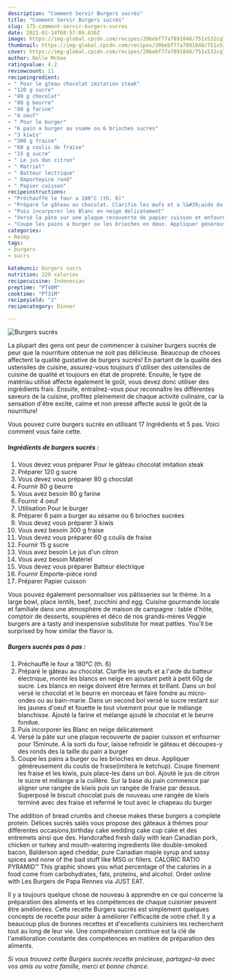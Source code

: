 ```yaml
---
description: "Comment Servir Burgers sucrés"
title: "Comment Servir Burgers sucrés"
slug: 175-comment-servir-burgers-sucres
date: 2021-01-14T08:57:09.036Z
image: https://img-global.cpcdn.com/recipes/20bebf77a7891848/751x532cq70/burgers-sucres-photo-principale-de-la-recette.jpg
thumbnail: https://img-global.cpcdn.com/recipes/20bebf77a7891848/751x532cq70/burgers-sucres-photo-principale-de-la-recette.jpg
cover: https://img-global.cpcdn.com/recipes/20bebf77a7891848/751x532cq70/burgers-sucres-photo-principale-de-la-recette.jpg
author: Nelle McGee
ratingvalue: 4.2
reviewcount: 11
recipeingredient:
- " Pour le gteau chocolat imitation steak"
- "120 g sucre"
- "80 g chocolat"
- "80 g beurre"
- "80 g farine"
- "4 oeuf"
- " Pour le burger"
- "6 pain a burger au ssame ou 6 brioches sucres"
- "3 kiwis"
- "300 g fraise"
- "60 g coulis de fraise"
- "15 g sucre"
- " Le jus dun citron"
- " Matriel"
- " Batteur lectrique"
- " Emportepice rond"
- " Papier cuisson"
recipeinstructions:
- "Préchauffé le four a 180°C (th. 6)"
- "Préparé le gâteau au chocolat. Clarifie les œufs et a l&#39;aide du batteur électrique, monté les blancs en neige en ajoutant petit à petit 60g de sucre. Les blancs en neige doivent être fermes et brillant. Dans un bol versé le chocolat et le beurre en morceau et faire fondre au micro-ondes ou au bain-marie. Dans un second bol versé le sucre restant sur les jaunes d&#39;oeuf et fouette le tout vivement pour que le mélange blanchisse. Ajouté la farine et mélange ajouté le chocolat et le beurre fondue."
- "Puis incorporer les Blanc en neige délicatement"
- "Versé la pâte sur une plaque recouverte de papier cuisson et enfourner pour 15minute. A la sorti du four, laisse refroidir le gâteau et découpes-y des ronds des la taille du pain a burger"
- "Coupe les pains a burger ou les brioches en deux. Appliquer généreusement du coulis de fraise(imitera le ketchup). Coupe finement les fraise et les kiwis, puis place-les dans un bol. Ajouté le jus de citron le sucre et mélange a la cuillère. Sur la base du pain commence par aligner une rangée de kiwis puis un rangée de fraise par dessus. Superposé le biscuit chocolat puis de nouveau une rangée de kiwis terminé avec des fraise et refermé le tout avec le chapeau du burger"
categories:
- Resep
tags:
- burgers
- sucrs

katakunci: burgers sucrs 
nutrition: 220 calories
recipecuisine: Indonesian
preptime: "PT40M"
cooktime: "PT31M"
recipeyield: "2"
recipecategory: Dinner

---
```



![Burgers sucrés](https://img-global.cpcdn.com/recipes/20bebf77a7891848/751x532cq70/burgers-sucres-photo-principale-de-la-recette.jpg)

La plupart des gens ont peur de commencer à cuisiner burgers sucrés de peur que la nourriture obtenue ne soit pas délicieuse. Beaucoup de choses affectent la qualité gustative de burgers sucrés! En partant de la qualité des ustensiles de cuisine, assurez-vous toujours d'utiliser des ustensiles de cuisine de qualité et toujours en état de propreté. Ensuite, le type de matériau utilisé affecte également le goût, vous devez donc utiliser des ingrédients frais. Ensuite, entraînez-vous pour reconnaître les différentes saveurs de la cuisine, profitez pleinement de chaque activité culinaire, car la sensation d'être excité, calme et non pressé affecte aussi le goût de la nourriture!

<!--inarticleads1-->

Vous pouvez cuire burgers sucrés en utilisant 17 Ingrédients et 5 pas. Voici comment vous faire cette.

##### Ingrédients de burgers sucrés :

1. Vous devez vous préparer  Pour le gâteau chocolat imitation steak
1. Préparer 120 g sucre
1. Vous devez vous préparer 80 g chocolat
1. Fournir 80 g beurre
1. Vous avez besoin 80 g farine
1. Fournir 4 oeuf
1. Utilisation  Pour le burger
1. Préparer 6 pain a burger au sésame ou 6 brioches sucrées
1. Vous devez vous préparer 3 kiwis
1. Vous avez besoin 300 g fraise
1. Vous devez vous préparer 60 g coulis de fraise
1. Fournir 15 g sucre
1. Vous avez besoin  Le jus d&#39;un citron
1. Vous avez besoin  Matériel
1. Vous devez vous préparer  Batteur électrique
1. Fournir  Emporte-pièce rond
1. Préparer  Papier cuisson


Vous pouvez également personnaliser vos pâtisseries sur le thème. In a large bowl, place lentils, beef, zucchini and egg. Cuisine gourmande locale et familiale dans une atmosphère de maison de campagne : table d&#39;hôte, comptoir de desserts, soupières et déco de nos grands-mères Veggie burgers are a tasty and inexpensive substitute for meat patties. You&#39;ll be surprised by how similar the flavor is. 

<!--inarticleads2-->

##### Burgers sucrés pas à pas :

1. Préchauffé le four a 180°C (th. 6)
1. Préparé le gâteau au chocolat. Clarifie les œufs et a l&#39;aide du batteur électrique, monté les blancs en neige en ajoutant petit à petit 60g de sucre. Les blancs en neige doivent être fermes et brillant. Dans un bol versé le chocolat et le beurre en morceau et faire fondre au micro-ondes ou au bain-marie. Dans un second bol versé le sucre restant sur les jaunes d&#39;oeuf et fouette le tout vivement pour que le mélange blanchisse. Ajouté la farine et mélange ajouté le chocolat et le beurre fondue.
1. Puis incorporer les Blanc en neige délicatement
1. Versé la pâte sur une plaque recouverte de papier cuisson et enfourner pour 15minute. A la sorti du four, laisse refroidir le gâteau et découpes-y des ronds des la taille du pain a burger
1. Coupe les pains a burger ou les brioches en deux. Appliquer généreusement du coulis de fraise(imitera le ketchup). Coupe finement les fraise et les kiwis, puis place-les dans un bol. Ajouté le jus de citron le sucre et mélange a la cuillère. Sur la base du pain commence par aligner une rangée de kiwis puis un rangée de fraise par dessus. Superposé le biscuit chocolat puis de nouveau une rangée de kiwis terminé avec des fraise et refermé le tout avec le chapeau du burger


The addition of bread crumbs and cheese makes these burgers a complete protein. Délices sucrés salés vous propose des gâteaux à thémes pour différentes occasions,birthday cake wedding cake cup cake et des entremets ainsi que des. Handcrafted fresh daily with lean Canadian pork, chicken or turkey and mouth-watering ingredients like double-smoked bacon, Balderson aged cheddar, pure Canadian maple syrup and sassy spices and none of the bad stuff like MSG or fillers. CALORIC RATIO PYRAMID™ This graphic shows you what percentage of the calories in a food come from carbohydrates, fats, proteins, and alcohol. Order online with Les Burgers de Papa Rennes via JUST EAT. 

<!--inarticleads1-->

<p>
Il y a toujours quelque chose de nouveau à apprendre en ce qui concerne la préparation des aliments et les compétences de chaque cuisinier peuvent être améliorées. Cette recette Burgers sucrés est simplement quelques concepts de recette pour aider à améliorer l'efficacité de votre chef. Il y a beaucoup plus de bonnes recettes et d'excellents cuisiniers les recherchent tout au long de leur vie. Une compréhension continue est la clé de l'amélioration constante des compétences en matière de préparation des aliments.
</p>

<p>
<i>Si vous trouvez cette Burgers sucrés recette précieuse, partagez-la avec vos amis ou votre famille, merci et bonne chance.</i>
</p>
